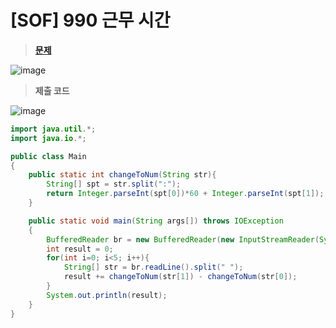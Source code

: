# [SOF] 990 근무 시간
> **[문제](https://softeer.ai/practice/info.do?idx=1&eid=990)**
> 
![image](https://user-images.githubusercontent.com/80896077/211185398-64986177-82d2-47b7-9748-465b2e145c7c.png)

> **제출 코드**
> 
![image](https://user-images.githubusercontent.com/80896077/211185415-ecc6d70f-43e6-4725-9991-11020bcf1652.png)

```java
import java.util.*;
import java.io.*;

public class Main
{
    public static int changeToNum(String str){
        String[] spt = str.split(":");
        return Integer.parseInt(spt[0])*60 + Integer.parseInt(spt[1]);
    }

    public static void main(String args[]) throws IOException
    {
        BufferedReader br = new BufferedReader(new InputStreamReader(System.in));
        int result = 0;
        for(int i=0; i<5; i++){
            String[] str = br.readLine().split(" ");
            result += changeToNum(str[1]) - changeToNum(str[0]);
        }
        System.out.println(result);
    }
}
``` 
